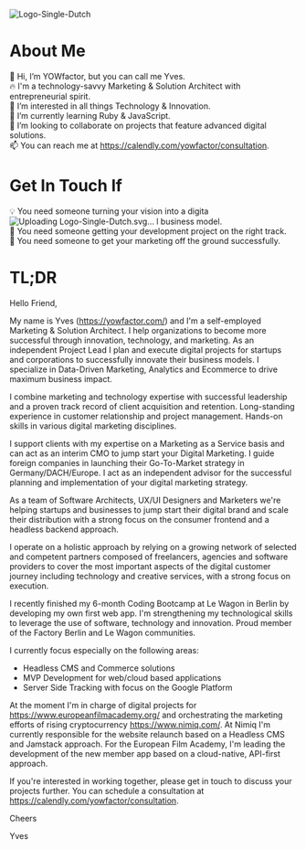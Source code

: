 
![Logo-Single-Dutch](https://user-images.githubusercontent.com/26528183/233310609-fa2d4a23-3d76-41c5-bd35-f16a74753bb5.svg)

# About Me

🤘 Hi, I’m YOWfactor, but you can call me Yves.  
🔥 I'm a technology-savvy Marketing & Solution Architect with entrepreneurial spirit.  
👀 I’m interested in all things Technology & Innovation.  
🌱 I’m currently learning Ruby & JavaScript.  
💞️ I’m looking to collaborate on projects that feature advanced digital solutions.  
📫 You can reach me at https://calendly.com/yowfactor/consultation.  

# Get In Touch If

💡 You need someone turning your vision into a digita![Uploading Logo-Single-Dutch.svg…]()
l business model.  
💾 You need someone getting your development project on the right track.  
🚀 You need someone to get your marketing off the ground successfully.  

# TL;DR

Hello Friend,

My name is Yves (https://yowfactor.com/) and I'm a self-employed Marketing & Solution Architect. I help organizations to become more successful through innovation, technology, and marketing. As an independent Project Lead I plan and execute digital projects for startups and corporations to successfully innovate their business models. I specialize in Data-Driven Marketing, Analytics and Ecommerce to drive maximum business impact.

I combine marketing and technology expertise with successful leadership and a proven track record of client acquisition and retention. Long-standing experience in customer relationship and project management. Hands-on skills in various digital marketing disciplines.

I support clients with my expertise on a Marketing as a Service basis and can act as an interim CMO to jump start your Digital Marketing. I guide foreign companies in launching their Go-To-Market strategy in Germany/DACH/Europe. I act as an independent advisor for the successful planning and implementation of your digital marketing strategy.

As a team of Software Architects, UX/UI Designers and Marketers we're helping startups and businesses to jump start their digital brand and scale their distribution with a strong focus on the consumer frontend and a headless backend approach.

I operate on a holistic approach by relying on a growing network of selected and competent partners composed of freelancers, agencies and software providers to cover the most important aspects of the digital customer journey including technology and creative services, with a strong focus on execution.

I recently finished my 6-month Coding Bootcamp at Le Wagon in Berlin by developing my own first web app. I'm strengthening my technological skills to leverage the use of software, technology and innovation. Proud member of the Factory Berlin and Le Wagon communities.

I currently focus especially on the following areas:

- Headless CMS and Commerce solutions
- MVP Development for web/cloud based applications
- Server Side Tracking with focus on the Google Platform

At the moment I'm in charge of digital projects for https://www.europeanfilmacademy.org/ and orchestrating the marketing efforts of rising cryptocurrency https://www.nimiq.com/. At Nimiq I'm currently responsible for the website relaunch based on a Headless CMS and Jamstack approach. For the European Film Academy, I'm leading the development of the new member app based on a cloud-native, API-first approach.

If you're interested in working together, please get in touch to discuss your projects further. You can schedule a consultation at https://calendly.com/yowfactor/consultation.

Cheers

Yves

<!---
YOWfactor/YOWfactor is a ✨ special ✨ repository because its `README.md` (this file) appears on your GitHub profile.
You can click the Preview link to take a look at your changes.
--->
